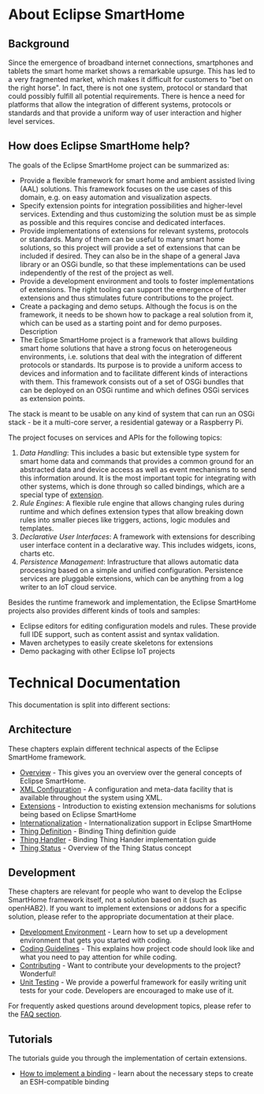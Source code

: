 # About Eclipse SmartHome

## Background
Since the emergence of broadband internet connections, smartphones and tablets the smart home market shows a remarkable upsurge. This has led to a very fragmented market, which makes it difficult for customers to "bet on the right horse". In fact, there is not one system, protocol or standard that could possibly fulfill all potential requirements. There is hence a need for platforms that allow the integration of different systems, protocols or standards and that provide a uniform way of user interaction and higher level services.

## How does Eclipse SmartHome help?

The goals of the Eclipse SmartHome project can be summarized as:

* Provide a flexible framework for smart home and ambient assisted living (AAL) solutions. This framework focuses on the use cases of this domain, e.g. on easy automation and visualization aspects.
* Specify extension points for integration possibilities and higher-level services. Extending and thus customizing the solution must be as simple as possible and this requires concise and dedicated interfaces.
* Provide implementations of extensions for relevant systems, protocols or standards. Many of them can be useful to many smart home solutions, so this project will provide a set of extensions that can be included if desired. They can also be in the shape of a general Java library or an OSGi bundle, so that these implementations can be used independently of the rest of the project as well.
* Provide a development environment and tools to foster implementations of extensions. The right tooling can support the emergence of further extensions and thus stimulates future contributions to the project.
* Create a packaging and demo setups. Although the focus is on the framework, it needs to be shown how to package a real solution from it, which can be used as a starting point and for demo purposes.
Description
* The Eclipse SmartHome project is a framework that allows building smart home solutions that have a strong focus on heterogeneous environments, i.e. solutions that deal with the integration of different protocols or standards. Its purpose is to provide a uniform access to devices and information and to facilitate different kinds of interactions with them. This framework consists out of a set of OSGi bundles that can be deployed on an OSGi runtime and which defines OSGi services as extension points.

The stack is meant to be usable on any kind of system that can run an OSGi stack - be it a multi-core server, a residential gateway or a Raspberry Pi.

The project focuses on services and APIs for the following topics:

1. _Data Handling_: This includes a basic but extensible type system for smart home data and commands that provides a common ground for an abstracted data and device access as well as event mechanisms to send this information around. It is the most important topic for integrating with other systems, which is done through so called bindings, which are a special type of [extension](architecture/extensions.md).
1. _Rule Engines_: A flexible rule engine that allows changing rules during runtime and which defines extension types that allow breaking down rules into smaller pieces like triggers, actions, logic modules and templates.
1. _Declarative User Interfaces_: A framework with extensions for describing user interface content in a declarative way. This includes widgets, icons, charts etc.
1. _Persistence Management_: Infrastructure that allows automatic data processing based on a simple and unified configuration. Persistence services are pluggable extensions, which can be anything from a log writer to an IoT cloud service.

Besides the runtime framework and implementation, the Eclipse SmartHome projects also provides different kinds of tools and samples:

* Eclipse editors for editing configuration models and rules. These provide full IDE support, such as content assist and syntax validation.
* Maven archetypes to easily create skeletons for extensions
* Demo packaging with other Eclipse IoT projects

# Technical Documentation

This documentation is split into different sections:

## Architecture

These chapters explain different technical aspects of the Eclipse SmartHome framework.

* [Overview](architecture/index.md) - This gives you an overview over the general concepts of Eclipse SmartHome. 
* [XML Configuration](architecture/configuration.md) - A configuration and meta-data facility that is available throughout the system using XML.
* [Extensions](architecture/extensions.md) - Introduction to existing extension mechanisms for solutions being based on Eclipse SmartHome 
* [Internationalization](architecture/internationalization.md) - Internationalization support in Eclipse SmartHome 
* [Thing Definition](architecture/thing-definition.md) - Binding Thing definition guide
* [Thing Handler](architecture/thing-handler.md) - Binding Thing Hander implementation guide
* [Thing Status](architecture/thing-status.md) - Overview of the Thing Status concept
 
## Development

These chapters are relevant for people who want to develop the Eclipse SmartHome framework itself, not a solution based on it (such as openHAB2). If you want to implement extensions or addons for a specific solution, please refer to the appropriate documentation at their place.

* [Development Environment](development/ide.md) - Learn how to set up a development environment that gets you started with coding.
* [Coding Guidelines](development/guidelines.md) - This explains how project code should look like and what you need to pay attention for while coding.
* [Contributing](http://www.eclipse.org/smarthome/community.html#HowToContribute) - Want to contribute your developments to the project? Wonderful!
* [Unit Testing](development/unittesting.md) - We provide a powerful framework for easily writing unit tests for your code. Developers are encouraged to make use of it.

For frequently asked questions around development topics, please refer to the [FAQ section](development/faq.md).

## Tutorials

The tutorials guide you through the implementation of certain extensions.

* [How to implement a binding](howtos/bindings.md) - learn about the necessary steps to create an ESH-compatible binding
